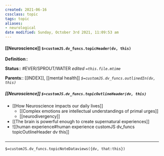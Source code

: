 ```yaml
---
created: 2021-06-16
cssclass: topic
tags: topic
aliases:
- neurological
date modified: Sunday, October 3rd 2021, 11:09:53 am
---
```


#### [[Neuroscience]] `$=customJS.dv_funcs.topicHeader(dv, this)`

**Definition**::

**Status**:: #EVER/SPROUT/WATER
*edited `=this.file.mtime`*

**Parents**:: [[INDEX]], [[mental health]]
*`$=customJS.dv_funcs.outlinedIn(dv, this)`*


##### [[Neuroscience]] `$=customJS.dv_funcs.topicOutlineHeader(dv, this)`

- [[How Neuroscience impacts our daily lives]]
	- [[Complex emotions are intellectual understandings of primal urges]]
	- [[neurodivergency]]
- [[The brain is powerful enough to create supernatural experiences]]
- ![[human experience#human experience customJS dv_funcs topicOutlineHeader dv this]]

### <hr class="dataviews"/>

`$=customJS.dv_funcs.topicNoteDataviews({dv, that:this})`

